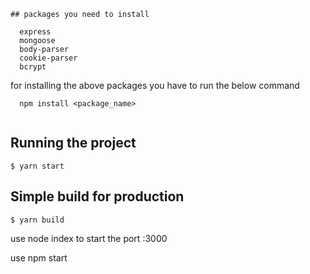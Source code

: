     ## packages you need to install
```
  express
  mongoose
  body-parser
  cookie-parser
  bcrypt
```
for installing the above packages you have to run the below command

```
  npm install <package_name>
  
```

## Running the project

    $ yarn start

## Simple build for production

    $ yarn build

use node index to start the port :3000 

use npm start 

